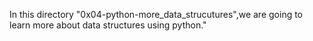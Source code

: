 In this directory "0x04-python-more_data_strucutures",we are going to learn more about data structures using python." 